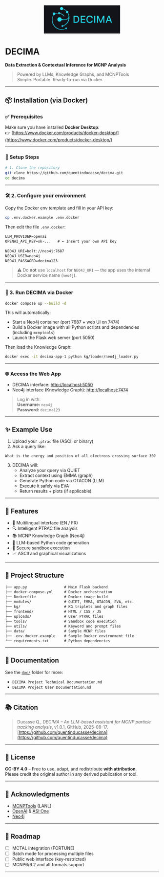 <p align="center">
  <img src="decima_logo.png" width="250"/>
</p>

# DECIMA
**Data Extraction & Contextual Inference for MCNP Analysis**

> Powered by LLMs, Knowledge Graphs, and MCNPTools  
> Simple. Portable. Ready-to-run via Docker.

---

## 📦 Installation (via Docker)

### ✅ Prerequisites

Make sure you have installed **Docker Desktop**:  
👉 [https://www.docker.com/products/docker-desktop/](https://www.docker.com/products/docker-desktop/)

---

### 🚀 Setup Steps

```bash
# 1. Clone the repository
git clone https://github.com/quentinducasse/decima.git
cd decima
```

---

### 🛠️ 2. Configure your environment

Copy the Docker env template and fill in your API key:

```bash
cp .env.docker.example .env.docker
```

Then edit the file `.env.docker`:

```env
LLM_PROVIDER=openai
OPENAI_API_KEY=sk-...   # ← Insert your own API key

NEO4J_URI=bolt://neo4j:7687
NEO4J_USER=neo4j
NEO4J_PASSWORD=decima123
```

> ⚠️ Do **not** use `localhost` for `NEO4J_URI` — the app uses the internal Docker service name (`neo4j`).

---

### 🐳 3. Run DECIMA via Docker

```bash
docker compose up --build -d
```

This will automatically:
- Start a Neo4j container (port 7687 + web UI on 7474)
- Build a Docker image with all Python scripts and dependencies (including `mcnptools`)
- Launch the Flask web server (port 5050)

Then load the Knowledge Graph:

```bash
docker exec -it decima-app-1 python kg/loader/neo4j_loader.py
```

---

### 🌐 Access the Web App

- DECIMA interface: [http://localhost:5050](http://localhost:5050)
- Neo4j interface (Knowledge Graph): [http://localhost:7474](http://localhost:7474)

> Log in with:  
> **Username:** `neo4j`  
> **Password:** `decima123`

---

## ✨ Example Use

1. Upload your `.ptrac` file (ASCII or binary)
2. Ask a query like:

```text
What is the energy and position of all electrons crossing surface 30?
```

3. DECIMA will:
   - Analyze your query via QUIET
   - Extract context using EMMA (graph)
   - Generate Python code via OTACON (LLM)
   - Execute it safely via EVA
   - Return results + plots (if applicable)

---

## 🧠 Features

- 💬 Multilingual interface (EN / FR)
- 🔍 Intelligent PTRAC file analysis
- 📚 MCNP Knowledge Graph (Neo4j)
- 🤖 LLM-based Python code generation
- 🔐 Secure sandbox execution
- 📈 ASCII and graphical visualizations

---

## 📁 Project Structure

```
├── app.py                 # Main Flask backend
├── docker-compose.yml     # Docker orchestration
├── Dockerfile             # Docker image build
├── modules/               # QUIET, EMMA, OTACON, EVA, etc.
├── kg/                    # KG triplets and graph files
├── frontend/              # HTML / CSS / JS
├── uploads/               # User PTRAC files
├── tools/                 # Sandbox code execution
├── utils/                 # Keyword and prompt files
├── data/                  # Sample MCNP files
├── .env.docker.example    # Sample Docker environment file
└── requirements.txt       # Python dependencies
```

---

## 📖 Documentation

See the [`doc/`](doc/) folder for more:

- `DECIMA Project Technical Documentation.md`
- `DECIMA Project User Documentation.md`

---

## 📚 Citation

> Ducasse Q., *DECIMA – An LLM-based assistant for MCNP particle tracking analysis*, v1.0.1, GitHub, 2025-08-17.  
> [https://github.com/quentinducasse/decima](https://github.com/quentinducasse/decima)

---

## 🔖 License

**CC-BY 4.0** – Free to use, adapt, and redistribute **with attribution**.  
Please credit the original author in any derived publication or tool.

---

## 🤝 Acknowledgments

- [MCNPTools](https://github.com/lanl/mcnptools) (LANL)
- [OpenAI](https://openai.com/) & [ASI:One](https://asi.one/)
- [Neo4j](https://neo4j.com/)

---

## 🚧 Roadmap

- [ ] MCTAL integration (FORTUNE)
- [ ] Batch mode for processing multiple files
- [ ] Public web interface (key-restricted)
- [ ] MCNP6/6.2 and alt formats support

---
